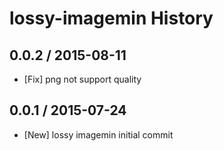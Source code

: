 # lossy-imagemin History

## 0.0.2 / 2015-08-11
* [Fix] png not support quality

## 0.0.1 / 2015-07-24
* [New] lossy imagemin initial commit